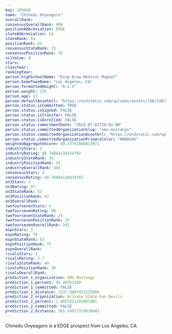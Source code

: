 ```yaml
---
key: 109458
name: "Chinedu Onyeagoro"
overallRank: 
consensusOverallRank: 404
positionAbbreviation: EDGE
stateAbbreviation: CA
stateRank: 52
positionRank: 62
consensusStateRank: 33
consensusPositionRank: 35
nilValue: 0
stars: 
classYear: 
rankingYear: 
person.highSchoolName: "King Drew Medical Magnet"
person.homeTownName: "Los Angeles, CA"
person.formattedHeight: "6-2.5"
person.weight: 225
person.age: 17
person.defaultAssetUrl: "https://on3static.com/uploads/assets/156/238/238156.png"
person.status.isCommitted: TRUE
person.status.isSigned: FALSE
person.status.isTransfer: FALSE
person.status.isEnrolled: FALSE
person.status.commitmentDate: "2024-07-01T20:02:00"
person.status.committedOrganizationSlug: "smu-mustangs"
person.status.committedOrganizationAssetUrl: "https://on3static.com/uploads/assets/229/150/150229.svg"
person.status.committedOrganizationPrimaryColor: "#000e96"
weightedAggregateScore: 88.33751986813971
industryStars: 3
industryRating: 88.76864130434782
industryStateRank: 33
industryPositionRank: 35
industryOverallRank: 404
consensusStars: 3
consensusRating: 88.76864130434782
on3Stars: 3
on3Rating: 87
on3StateRank: 52
on3PositionRank: 62
on3OverallRank: 
twofoursevenStars: 4
twofoursevenRating: 90
twofoursevenStateRank: 24
twofoursevenPositionRank: 25
twofoursevenOverallRank: 243
espnStars: 3
espnRating: 78
espnStateRank: 53
espnPositionRank: 75
espnOverallRank: 
rivalsStars: 3
rivalsRating: 5.7
rivalsStateRank: 40
rivalsPositionRank: 30
rivalsOverallRank: 
prediction_1_organization: SMU Mustangs
prediction_1_percent: 95.20343169
prediction_1_committed: FALSE
prediction_1_distance: 1237.6807453225906
prediction_2_organization: Arizona State Sun Devils
prediction_2_percent: 1.8653321201091901
prediction_2_committed: FALSE
prediction_2_distance: 365.54927319838043
---
```

Chinedu Onyeagoro is a EDGE prospect from Los Angeles, CA.